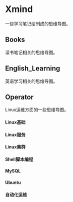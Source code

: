 # Xmind

一些学习笔记绘制成的思维导图。

## Books

读书笔记相关的思维导图。

## English_Learning

英语学习相关的思维导图。

## Operator

Linux运维方面的一些思维导图。

#### Linux基础

#### Linux服务

#### Linux集群

#### Shell脚本编程

#### MySQL

#### Ubuntu

#### 自动化运维




